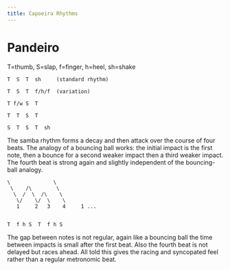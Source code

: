 ```yaml
---
title: Capoeira Rhythms
---
```


# Pandeiro

T=thumb, S=slap, f=finger, h=heel, sh=shake

    T  S  T  sh     (standard rhythm)

    T  S  T  f/h/f  (variation)

    T f/w S  T

    T  T  S  T

    S  T  S  T  sh

The samba rhythm forms a decay and then attack over the course of four
beats. The analogy of a bouncing ball works: the initial impact is the
first note, then a bounce for a second weaker impact then a third weaker
impact. The fourth beat is strong again and slightly independent of the
bouncing-ball analogy.

    \              \
     \    /\        \
      \  /  \  /\    \
       \/    \/  \    \
       1     2   3    4     1 ...


    T  f h S  T  f h S

The gap between notes is not regular, again like a bouncing ball the time
between impacts is small after the first beat. Also the fourth beat is not
delayed but races ahead. All told this gives the racing and syncopated
feel rather than a regular metronomic beat.
